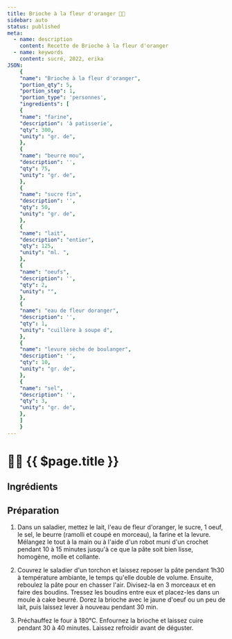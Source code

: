 ```yaml
---
title: Brioche à la fleur d'oranger 👩‍🍳
sidebar: auto
status: published
meta:
  - name: description
    content: Recette de Brioche à la fleur d'oranger
  - name: keywords
    content: sucré, 2022, erika
JSON:
    {
    "name": "Brioche à la fleur d'oranger",
    "portion_qty": 5,
    "portion_step": 1,
    "portion_type": 'personnes',
    "ingredients": [
    {
    "name": "farine",
    "description": 'à patisserie',
    "qty": 300,
    "unity": "gr. de",
    },
    {
    "name": "beurre mou",
    "description": '',
    "qty": 75,
    "unity": "gr. de",
    },
    {
    "name": "sucre fin",
    "description": '',
    "qty": 50,
    "unity": "gr. de",
    },
    {
    "name": "lait",
    "description": "entier",
    "qty": 125,
    "unity": "ml. ",
    },
    {
    "name": "oeufs",
    "description": '',
    "qty": 2,
    "unity": "",
    },
    {
    "name": "eau de fleur doranger",
    "description": '',
    "qty": 1,
    "unity": "cuillère à soupe d",
    },
    {
    "name": "levure sèche de boulanger",
    "description": '',
    "qty": 10,
    "unity": "gr. de",
    },
    {
    "name": "sel",
    "description": '',
    "qty": 3,
    "unity": "gr. de",
    },
    ]
    }
---
```

# :woman_cook: {{ $page.title }}

## Ingrédients

<recipePortion :recette="$page.frontmatter.JSON" />

## Préparation

1. Dans un saladier, mettez le lait, l'eau de fleur d'oranger, le sucre, 1 oeuf, le sel, le beurre (ramolli et coupé en morceau), la farine et la levure. Mélangez le tout à la main ou à l'aide d'un robot muni d'un crochet pendant 10 à 15 minutes jusqu'à ce que la pâte soit bien lisse, homogène, molle et collante.

2. Couvrez le saladier d'un torchon et laissez reposer la pâte pendant 1h30 à température ambiante, le temps qu'elle double de volume. Ensuite, reboulez la pâte pour en chasser l'air. Divisez-la en 3 morceaux et en faire des boudins. Tressez les boudins entre eux et placez-les dans un moule à cake beurré.  Dorez la brioche avec le jaune d'oeuf ou un peu de lait, puis laissez lever à nouveau pendant 30 min.
  
3. Préchauffez le four à 180°C. Enfournez la brioche et laissez cuire pendant 30 à 40 minutes. Laissez refroidir avant de déguster.

